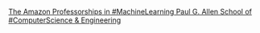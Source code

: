[The Amazon Professorships in #MachineLearning   Paul G. Allen School of #ComputerScience & Engineering](https://qi.tc/qi/116748)